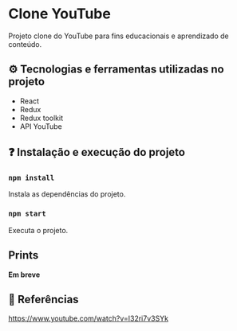# Clone YouTube
Projeto clone do YouTube para fins educacionais e aprendizado de conteúdo.

## ⚙️ Tecnologias e ferramentas utilizadas no projeto
- React
- Redux
- Redux toolkit
- API YouTube

## ❓ Instalação e execução do projeto

### `npm install` 
Instala as dependências do projeto.

### `npm start` 
Executa o projeto.

## Prints

**Em breve**

## 🔗 Referências

https://www.youtube.com/watch?v=I32ri7v3SYk
